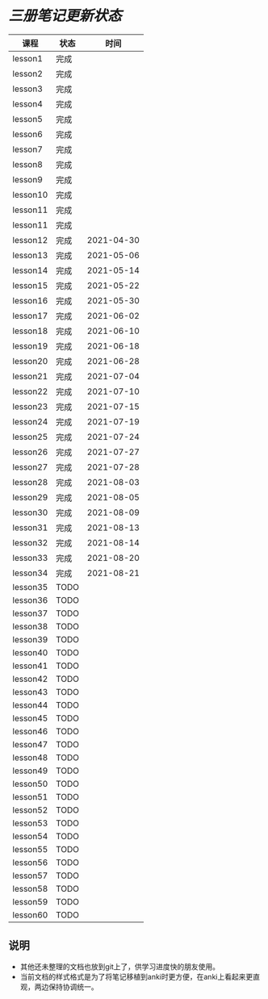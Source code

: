 # *三册笔记更新状态*

| 课程 | 状态 | 时间|
| ---- | ---- | ---- |
| lesson1 | 完成 |  |
| lesson2 | 完成 |  |
| lesson3 | 完成 |  |
| lesson4 | 完成 |  |
| lesson5 | 完成 |  |
| lesson6 | 完成 |  |
| lesson7 | 完成 |  |
| lesson8 | 完成 |  |
| lesson9 | 完成 |  |
| lesson10 | 完成 |  |
| lesson11 | 完成 |  |
| lesson11 | 完成 |  |
| lesson12 | 完成 | 2021-04-30 |
| lesson13 | 完成 | 2021-05-06 |
| lesson14 | 完成 | 2021-05-14 |
| lesson15 | 完成 | 2021-05-22 |
| lesson16 | 完成 | 2021-05-30 |
| lesson17 | 完成 | 2021-06-02 |
| lesson18 | 完成 | 2021-06-10 |
| lesson19 | 完成 | 2021-06-18 |
| lesson20 | 完成 | 2021-06-28 |
| lesson21 | 完成 | 2021-07-04 |
| lesson22 | 完成 | 2021-07-10 |
| lesson23 | 完成 | 2021-07-15 |
| lesson24 | 完成 | 2021-07-19 |
| lesson25 | 完成 | 2021-07-24 |
| lesson26 | 完成 | 2021-07-27 |
| lesson27 | 完成 | 2021-07-28 |
| lesson28 | 完成 | 2021-08-03 |
| lesson29 | 完成 | 2021-08-05 |
| lesson30 | 完成 | 2021-08-09 |
| lesson31 | 完成 | 2021-08-13 |
| lesson32 | 完成 | 2021-08-14 |
| lesson33 | 完成 | 2021-08-20 |
| lesson34 | 完成 | 2021-08-21 |
| lesson35 | TODO |  |
| lesson36 | TODO |  |
| lesson37 | TODO |  |
| lesson38 | TODO |  |
| lesson39 | TODO |  |
| lesson40 | TODO |  |
| lesson41 | TODO |  |
| lesson42 | TODO |  |
| lesson43 | TODO |  |
| lesson44 | TODO |  |
| lesson45 | TODO |  |
| lesson46 | TODO |  |
| lesson47 | TODO |  |
| lesson48 | TODO |  |
| lesson49 | TODO |  |
| lesson50 | TODO |  |
| lesson51 | TODO |  |
| lesson52 | TODO |  |
| lesson53 | TODO |  |
| lesson54 | TODO |  |
| lesson55 | TODO |  |
| lesson56 | TODO |  |
| lesson57 | TODO |  |
| lesson58 | TODO |  |
| lesson59 | TODO |  |
| lesson60 | TODO |  |

## 说明

* 其他还未整理的文档也放到git上了，供学习进度快的朋友使用。
* 当前文档的样式格式是为了将笔记移植到anki时更方便，在anki上看起来更直观，两边保持协调统一。
